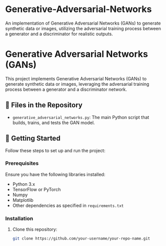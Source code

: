 # Generative-Adversarial-Networks
An implementation of Generative Adversarial Networks (GANs) to generate synthetic data or images, utilizing the adversarial training process between a generator and a discriminator for realistic outputs.
# Generative Adversarial Networks (GANs)

This project implements Generative Adversarial Networks (GANs) to generate synthetic data or images, leveraging the adversarial training process between a generator and a discriminator network.

## 📁 Files in the Repository

- `generative_adversarial_networks.py`: The main Python script that builds, trains, and tests the GAN model.

## 🚀 Getting Started

Follow these steps to set up and run the project:

### Prerequisites

Ensure you have the following libraries installed:
- Python 3.x
- TensorFlow or PyTorch
- Numpy
- Matplotlib
- Other dependencies as specified in `requirements.txt`

### Installation

1. Clone this repository:
   ```bash
   git clone https://github.com/your-username/your-repo-name.git
